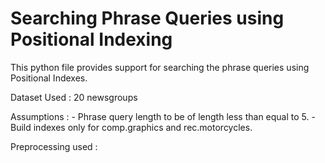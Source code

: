 # Searching Phrase Queries using Positional Indexing

This python file provides support for searching the phrase queries using Positional Indexes.

Dataset Used : 20 newsgroups

Assumptions :   - Phrase query length to be of length less than equal to 5.
                - Build indexes only for comp.graphics and rec.motorcycles.
            
   
Preprocessing used : 




